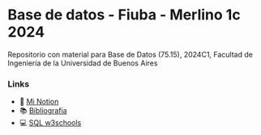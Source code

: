 # Base de datos - Fiuba - Merlino 1c 2024
Repositorio con material para Base de Datos (75.15), 2024C1, Facultad de Ingeniería de la Universidad de Buenos Aires

### Links
- 📔 [Mi Notion](https://www.notion.so/sjorda/Base-de-datos-3c0440f799c04db2ab01e8532412351f?pvs=4)
- 📚 [Bibliografia](https://drive.google.com/drive/folders/1HjsDTaOocLDrCw2KqbpqqP-rtOkC9PK5?usp=sharing)
- 💻 [SQL w3schools](https://www.w3schools.com/sql/)

